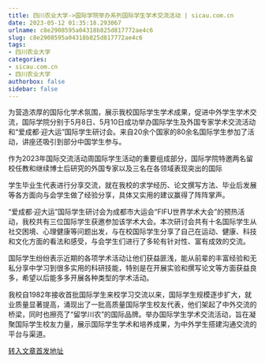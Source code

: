 ```yaml
---
title: 四川农业大学->国际学院举办系列国际学生学术交流活动 | sicau.com.cn
date: 2023-05-12 01:35:18.293067
urlname: c8e2908595a04318b825d817772ae4c6
slug: c8e2908595a04318b825d817772ae4c6
tags: 
- 四川农业大学
categories:
- sicau.com.cn
- 四川农业大学
authorbox: false
sidebar: false
---
```

为营造浓厚的国际化学术氛围，展示我校国际学生学术成果，促进中外学生学术交流，国际学院分别于5月8日、5月10日成功举办国际学生及外国专家学术交流活动和“爱成都·迎大运”国际学生研讨会。来自20余个国家的80余名国际学生参加了活动，讲座还吸引到部分中国学生参与。

作为2023年国际交流活动周国际学生活动的重要组成部分，国际学院特邀两名留校任教和继续博士后研究的外国专家以及三名在各领域表现突出的国际
<!--more-->
学生毕业生代表进行分享交流，就在我校的求学经历、论文撰写方法、毕业后发展等各方面向与会学生做了经验分享，具体又实用的建议赢得了阵阵掌声。

“爱成都·迎大运”国际学生研讨会为成都市大运会“FIFU世界学术大会”的预热活动，我校共有三位国际学生获邀参加该学术大会。本次研讨会共有十名国际学生从社交困境、心理健康等问题出发，与在校国际学生分享了自己在运动、健康、科技和文化方面的看法和感受，与会学生们进行了多轮有针对性、富有成效的交流。

国际学生纷纷表示近期的各项学术活动让他们获益匪浅，能从前辈的丰富经验和无私分享中学习到很多实用的科研技能，特别是在开展实验和撰写论文等方面获益良多，希望以后能多多开展各种类型的学术活动。

我校自1982年接收首批国际学生来校学习交流以来，国际学生规模逐步扩大，就业质量显著提高，涌现出了一批高质量国际学生校友代表，他们架起了中外交流的桥梁，同时也擦亮了“留学川农”的国际品牌。举办国际学生学术交流活动，旨在凝聚国际学生校友力量，展示国际学生学术和培养成果，为中外学生搭建沟通交流的平台与渠道。



[转入文章首发地址](https://news.sicau.edu.cn/info/1078/72165.htm)